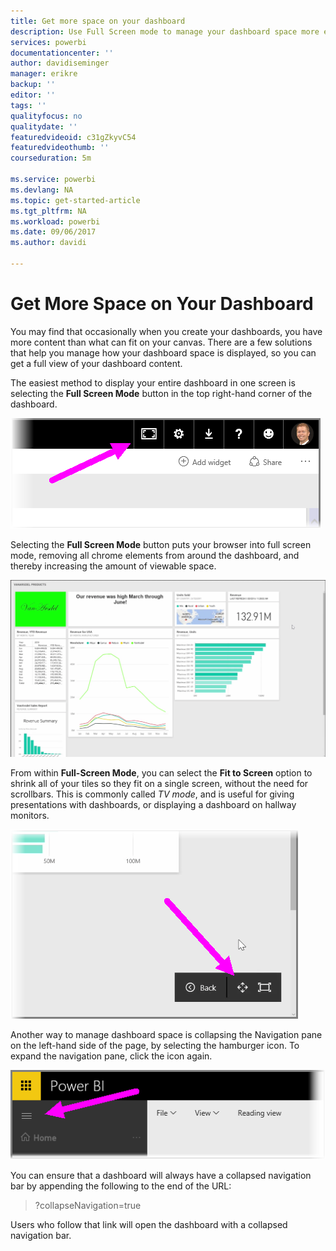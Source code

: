 ```yaml
---
title: Get more space on your dashboard
description: Use Full Screen mode to manage your dashboard space more effectively
services: powerbi
documentationcenter: ''
author: davidiseminger
manager: erikre
backup: ''
editor: ''
tags: ''
qualityfocus: no
qualitydate: ''
featuredvideoid: c31gZkyvC54
featuredvideothumb: ''
courseduration: 5m

ms.service: powerbi
ms.devlang: NA
ms.topic: get-started-article
ms.tgt_pltfrm: NA
ms.workload: powerbi
ms.date: 09/06/2017
ms.author: davidi

---
```

# Get More Space on Your Dashboard
You may find that occasionally when you create your dashboards, you have more content than what can fit on your canvas. There are a few solutions that help you manage how your dashboard space is displayed, so you can get a full view of your dashboard content.

The easiest method to display your entire dashboard in one screen is selecting the **Full Screen Mode** button in the top right-hand corner of the dashboard.

![](media/powerbi-learning-4-4e-get-more-dashboard-space/4-4e_1.png)

Selecting the **Full Screen Mode** button puts your browser into full screen mode, removing all chrome elements from around the dashboard, and thereby increasing the amount of viewable space.

![](media/powerbi-learning-4-4e-get-more-dashboard-space/4-4e_2.png)

From within **Full-Screen Mode**, you can select the **Fit to Screen** option to shrink all of your tiles so they fit on a single screen, without the need for scrollbars. This is commonly called *TV mode*, and is useful for giving presentations with dashboards, or displaying a dashboard on hallway monitors.

![](media/powerbi-learning-4-4e-get-more-dashboard-space/4-4e_3.png)

Another way to manage dashboard space is collapsing the Navigation pane on the left-hand side of the page, by selecting the hamburger icon. To expand the navigation pane, click the icon again.

![](media/powerbi-learning-4-4e-get-more-dashboard-space/4-4e_4.png)

You can ensure that a dashboard will always have a collapsed navigation bar by appending the following to the end of the URL:

> ?collapseNavigation=true
> 
> 

Users who follow that link will open the dashboard with a collapsed navigation bar.

